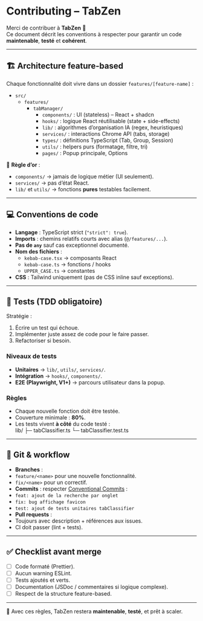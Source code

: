 # Contributing – TabZen

Merci de contribuer à **TabZen** 🎉  
Ce document décrit les conventions à respecter pour garantir un code **maintenable**, **testé** et **cohérent**.

---

## 🏗️ Architecture feature-based

Chaque fonctionnalité doit vivre dans un dossier `features/[feature-name]` :

- `src/`
    - `features/`
        - `tabManager/`
            - `components/` : UI (stateless) – React + shadcn
            - `hooks/` : logique React réutilisable (state + side-effects)
            - `lib/` : algorithmes d’organisation IA (regex, heuristiques)
            - `services/` : interactions Chrome API (tabs, storage)
            - `types/` : définitions TypeScript (Tab, Group, Session)
            - `utils/` : helpers purs (formatage, filtre, tri)
            - `pages/` : Popup principale, Options


🔑 **Règle d’or** :
- `components/` → jamais de logique métier (UI seulement).
- `services/` → pas d’état React.
- `lib/` et `utils/` → fonctions **pures** testables facilement.

---

## 💻 Conventions de code

- **Langage** : TypeScript strict (`"strict": true`).
- **Imports** : chemins relatifs courts avec alias (`@/features/...`).
- **Pas de `any`** sauf cas exceptionnel documenté.
- **Nom des fichiers** :
    - `kebab-case.tsx` → composants React
    - `kebab-case.ts` → fonctions / hooks
    - `UPPER_CASE.ts` → constantes
- **CSS** : Tailwind uniquement (pas de CSS inline sauf exceptions).

---

## 🧪 Tests (TDD obligatoire)

Stratégie :
1. Écrire un test qui échoue.
2. Implémenter juste assez de code pour le faire passer.
3. Refactoriser si besoin.

### Niveaux de tests
- **Unitaires** → `lib/`, `utils/`, `services/`.
- **Intégration** → `hooks/`, `components/`.
- **E2E (Playwright, V1+)** → parcours utilisateur dans la popup.

### Règles
- Chaque nouvelle fonction doit être testée.
- Couverture minimale : **80%**.
- Les tests vivent **à côté** du code testé :  
  lib/
  ├─ tabClassifier.ts
  └─ tabClassifier.test.ts

---

## 📝 Git & workflow

- **Branches** :
- `feature/<name>` pour une nouvelle fonctionnalité.
- `fix/<name>` pour un correctif.
- **Commits** : respecter [Conventional Commits](https://www.conventionalcommits.org) :
- `feat: ajout de la recherche par onglet`
- `fix: bug affichage favicon`
- `test: ajout de tests unitaires tabClassifier`
- **Pull requests** :
- Toujours avec description + références aux issues.
- CI doit passer (lint + tests).

---

## ✅ Checklist avant merge

- [ ] Code formaté (Prettier).
- [ ] Aucun warning ESLint.
- [ ] Tests ajoutés et verts.
- [ ] Documentation (JSDoc / commentaires si logique complexe).
- [ ] Respect de la structure feature-based.

---

🚀 Avec ces règles, TabZen restera **maintenable**, **testé**, et prêt à scaler.
